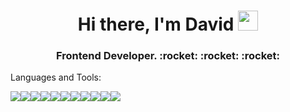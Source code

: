 
<h1 align="center">Hi there, I'm David</a> 
<img src="https://github.com/blackcater/blackcater/raw/main/images/star.gif" height="32"/></h1>
<h3 align="center"> Frontend Developer. :rocket: :rocket: :rocket:</h3>


Languages and Tools:

<img src="https://img.icons8.com/fluency/48/000000/javascript.png"/><img src="https://img.icons8.com/color/48/000000/react-native.png"/><img src="https://img.icons8.com/color/48/000000/html-5--v1.png"/><img src="https://img.icons8.com/color/48/000000/css3.png"/><img src="https://img.icons8.com/color/48/000000/typescript.png"/><img src="https://img.icons8.com/color/48/000000/git.png"/><img src="https://img.icons8.com/color/48/000000/redux.png"/><img  src="https://img.icons8.com/external-tal-revivo-shadow-tal-revivo/48/000000/external-yarn-fast-reliable-and-secure-dependency-management-web-portal-logo-shadow-tal-revivo.png"/><img src="https://img.icons8.com/color/48/000000/npm.png"/><img src="https://img.icons8.com/color/48/000000/tailwindcss.png"/><img src="https://img.icons8.com/color/48/000000/webpack.png"/>


